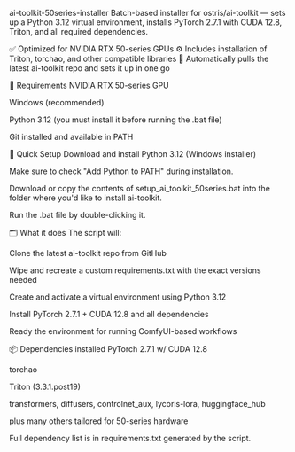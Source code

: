 ai-toolkit-50series-installer
Batch-based installer for ostris/ai-toolkit — sets up a Python 3.12 virtual environment, installs PyTorch 2.7.1 with CUDA 12.8, Triton, and all required dependencies.

✅ Optimized for NVIDIA RTX 50-series GPUs
⚙️ Includes installation of Triton, torchao, and other compatible libraries
🧪 Automatically pulls the latest ai-toolkit repo and sets it up in one go

🔧 Requirements
NVIDIA RTX 50-series GPU

Windows (recommended)

Python 3.12 (you must install it before running the .bat file)

Git installed and available in PATH

🚀 Quick Setup
Download and install Python 3.12 (Windows installer)

Make sure to check "Add Python to PATH" during installation.

Download or copy the contents of setup_ai_toolkit_50series.bat into the folder where you'd like to install ai-toolkit.

Run the .bat file by double-clicking it.

🗂 What it does
The script will:

Clone the latest ai-toolkit repo from GitHub

Wipe and recreate a custom requirements.txt with the exact versions needed

Create and activate a virtual environment using Python 3.12

Install PyTorch 2.7.1 + CUDA 12.8 and all dependencies

Ready the environment for running ComfyUI-based workflows

📦 Dependencies installed
PyTorch 2.7.1 w/ CUDA 12.8

torchao

Triton (3.3.1.post19)

transformers, diffusers, controlnet_aux, lycoris-lora, huggingface_hub

plus many others tailored for 50-series hardware

Full dependency list is in requirements.txt generated by the script.

